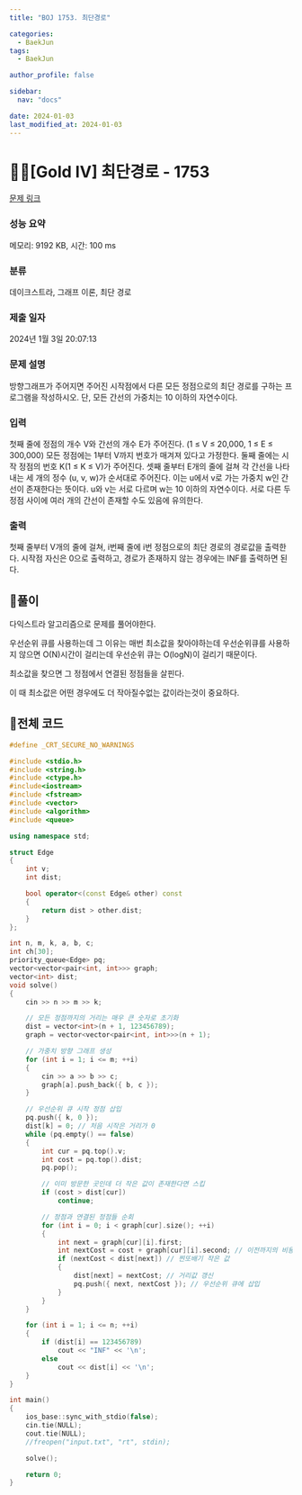 ```yaml
---
title: "BOJ 1753. 최단경로"

categories:
  - BaekJun
tags:
  - BaekJun

author_profile: false

sidebar:
  nav: "docs"

date: 2024-01-03
last_modified_at: 2024-01-03
---
```


# 🙇‍♀️[Gold IV] 최단경로 - 1753 

[문제 링크](https://www.acmicpc.net/problem/1753) 

### 성능 요약

메모리: 9192 KB, 시간: 100 ms

### 분류

데이크스트라, 그래프 이론, 최단 경로

### 제출 일자

2024년 1월 3일 20:07:13

### 문제 설명

<p>방향그래프가 주어지면 주어진 시작점에서 다른 모든 정점으로의 최단 경로를 구하는 프로그램을 작성하시오. 단, 모든 간선의 가중치는 10 이하의 자연수이다.</p>

### 입력 

 <p>첫째 줄에 정점의 개수 V와 간선의 개수 E가 주어진다. (1 ≤ V ≤ 20,000, 1 ≤ E ≤ 300,000) 모든 정점에는 1부터 V까지 번호가 매겨져 있다고 가정한다. 둘째 줄에는 시작 정점의 번호 K(1 ≤ K ≤ V)가 주어진다. 셋째 줄부터 E개의 줄에 걸쳐 각 간선을 나타내는 세 개의 정수 (u, v, w)가 순서대로 주어진다. 이는 u에서 v로 가는 가중치 w인 간선이 존재한다는 뜻이다. u와 v는 서로 다르며 w는 10 이하의 자연수이다. 서로 다른 두 정점 사이에 여러 개의 간선이 존재할 수도 있음에 유의한다.</p>

### 출력 

 <p>첫째 줄부터 V개의 줄에 걸쳐, i번째 줄에 i번 정점으로의 최단 경로의 경로값을 출력한다. 시작점 자신은 0으로 출력하고, 경로가 존재하지 않는 경우에는 INF를 출력하면 된다.</p>

## 🚀풀이

다익스트라 알고리즘으로 문제를 풀어야한다.  

우선순위 큐를 사용하는데 그 이유는 매번 최소값을 찾아야하는데 우선순위큐를 사용하지 않으면 O(N)시간이 걸리는데 우선순위 큐는 O(logN)이 걸리기 때문이다.  

최소값을 찾으면 그 정점에서 연결된 정점들을 살핀다.  

이 때 최소값은 어떤 경우에도 더 작아질수없는 값이라는것이 중요하다.  

## 🚀전체 코드

```cpp
#define _CRT_SECURE_NO_WARNINGS

#include <stdio.h>
#include <string.h>
#include <ctype.h>
#include<iostream>
#include <fstream>
#include <vector>
#include <algorithm>
#include <queue>

using namespace std;

struct Edge
{
	int v;
	int dist;

	bool operator<(const Edge& other) const
	{
		return dist > other.dist;
	}
};

int n, m, k, a, b, c;
int ch[30];
priority_queue<Edge> pq;
vector<vector<pair<int, int>>> graph;
vector<int> dist;
void solve()
{
	cin >> n >> m >> k;

	// 모든 정점까지의 거리는 매우 큰 숫자로 초기화
	dist = vector<int>(n + 1, 123456789);
	graph = vector<vector<pair<int, int>>>(n + 1);

	// 가중치 방향 그래프 생성
	for (int i = 1; i <= m; ++i)
	{
		cin >> a >> b >> c;
		graph[a].push_back({ b, c });
	}

	// 우선순위 큐 시작 정점 삽입
	pq.push({ k, 0 });
	dist[k] = 0; // 처음 시작은 거리가 0
	while (pq.empty() == false)
	{
		int cur = pq.top().v;
		int cost = pq.top().dist;
		pq.pop();

		// 이미 방문한 곳인데 더 작은 값이 존재한다면 스킵
		if (cost > dist[cur])
			continue;

		// 정점과 연결된 정점들 순회
		for (int i = 0; i < graph[cur].size(); ++i)
		{
			int next = graph[cur][i].first;
			int nextCost = cost + graph[cur][i].second; // 이전까지의 비용과 간선의 가중치의 합
			if (nextCost < dist[next]) // 찐또배기 작은 값
			{
				dist[next] = nextCost; // 거리값 갱신
				pq.push({ next, nextCost }); // 우선순위 큐에 삽입
			}
		}
	}

	for (int i = 1; i <= n; ++i)
	{
		if (dist[i] == 123456789)
			cout << "INF" << '\n';
		else
			cout << dist[i] << '\n';
	}
}

int main()
{
	ios_base::sync_with_stdio(false);
	cin.tie(NULL);
	cout.tie(NULL);
	//freopen("input.txt", "rt", stdin);

	solve();

	return 0;
}
```
